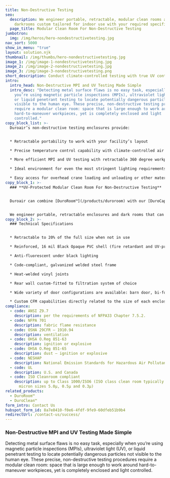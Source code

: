 ```yaml
---
title: Non-Destructive Testing
seo:
  description: We engineer portable, retractable, modular clean rooms and
    darkrooms custom tailored for indoor use with your required specifications.
  page_title: Modular Clean Room For Non-Destructive Testing
jumbotron:
  img: /img/heros/hero-nondestructivetesting.jpg
nav_sort: 5000
show_in_menu: "true"
layout: solution.njk
thumbnail: /img/thumbs/hero-nondestructivetesting.jpg
image_1: /img/image-1-nondestructivetesting.jpg
image_2: /img/image-2-nondestructivetesting.jpg
image_3: /img/image-3-nondestructivetesting.png
short_description: Conduct climate-controlled testing with true UV containment.
intro:
  intro_head: Non-Destructive MPI and UV Testing Made Simple
  intro_desc: "Detecting metal surface flaws is no easy task, especially when
    you’re using magnetic particle inspections (MPIs), ultraviolet light (UV),
    or liquid penetrant testing to locate potentially dangerous particles not
    visible to the human eye. These precise, non-destructive testing procedures
    require a modular clean room: space that is large enough to work around
    hard-to-maneuver workpieces, yet is completely enclosed and light
    controlled."
copy_block_list: >-
  Duroair’s non-destructive testing enclosures provide:


  * Retractable portability to work with your facility’s layout 

  * Precise temperature control capability with climate-controlled air filtration per your testing specifications, if required

  * More efficient MPI and UV testing with retractable 360 degree workpiece delivery access to each work area

  * Ideal environment for even the most stringent lighting requirements

  * Easy access for overhead crane loading and unloading or other material handling
copy_block_1: >-
  ### **UV-Protected Modular Clean Room For Non-Destructive Testing**


  Duroair can combine [DuroRoom™](/products/duroroom) with our [DuroCap™](/products/durocap), [DuroDust™](/products/durodust), and DuroClean™ engineered exhaust systems, if required, into one cost-effective, UV-protected enclosure for easy-access, non-destructive testing. 


  We engineer portable, retractable enclosures and dark rooms that can be custom tailored for indoor use with your required structural materials, fabric types, and UV protection specifications. Available with climate-controlled filtration, Duroair enclosures can bring your non-destructive testing in-house for significant cost savings and quality control.
copy_block_2: >-
  ### Technical Specifications


  * Retractable to 20% of the full size when not in use

  * Reinforced, 16 mil Black Opaque PVC shell (fire retardant and UV-protected)

  * Anti-fluorescent under black lighting

  * Code-compliant, galvanized welded steel frame

  * Heat-welded vinyl joints

  * Rear wall custom-fitted to filtration system of choice

  * Wide variety of door configurations are available: barn door, bi-fold barn door, strip curtain, solid curtain, and mesh curtainwall

  * Custom CFM capabilities directly related to the size of each enclosure, if required
compliance:
  - code: ANSI Z9.7
    description: per the requirements of NFPA33 Chapter 7.5.2.
  - code: NFPA 701
    description: fabric flame resistance
  - code: OSHA 29CFR – 1910.94
    description: ventilation
  - code: OHSA O.Reg 851-63
    description: ignition or explosive
  - code: OHSA O.Reg 851-65
    description: dust – ignition or explosive
  - code: NESHAP
    description: National Emission Standards for Hazardous Air Pollutants
  - code: UL
    description: U.S. and Canada
  - code: ISO Cleanroom compliant
    description: up to Class 1000/ISO6 (ISO class clean room typically measures
      micron sizes 5.0µ, 0.5µ and 0.3µ)
related_products:
  - DuroRoom™
  - DuroClean™
form_intro: Contact Us
hubspot_form_id: 8a7e8410-f0e6-4fdf-9fe9-60dfeb51b9b4
redirectUrl: /contact-us/success/
---
```

### Non-Destructive MPI and UV Testing Made Simple

Detecting metal surface flaws is no easy task, especially when you’re using magnetic particle inspections (MPIs), ultraviolet light (UV), or liquid penetrant testing to locate potentially dangerous particles not visible to the human eye. These precise, non-destructive testing procedures require a modular clean room: space that is large enough to work around hard-to-maneuver workpieces, yet is completely enclosed and light controlled.